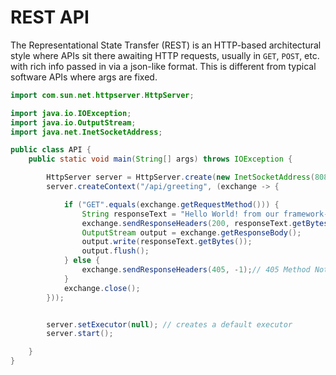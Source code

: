 # REST API

The Representational State Transfer (REST) is an HTTP-based architectural style where APIs sit there awaiting HTTP requests, usually in `GET`, `POST`, etc. with rich info passed in via a json-like format.
This is different from typical software APIs where args are fixed.

```java
import com.sun.net.httpserver.HttpServer;

import java.io.IOException;
import java.io.OutputStream;
import java.net.InetSocketAddress;

public class API {
    public static void main(String[] args) throws IOException {

        HttpServer server = HttpServer.create(new InetSocketAddress(8080), 0);
        server.createContext("/api/greeting", (exchange -> {

            if ("GET".equals(exchange.getRequestMethod())) {
                String responseText = "Hello World! from our framework-less REST API\n";
                exchange.sendResponseHeaders(200, responseText.getBytes().length);
                OutputStream output = exchange.getResponseBody();
                output.write(responseText.getBytes());
                output.flush();
            } else {
                exchange.sendResponseHeaders(405, -1);// 405 Method Not Allowed
            }
            exchange.close();
        }));


        server.setExecutor(null); // creates a default executor
        server.start();

    }
}
```
